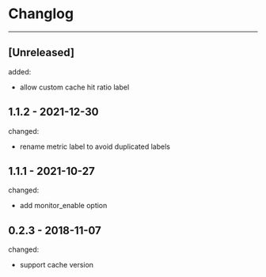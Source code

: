 # Changlog

---

## [Unreleased]

added:

- allow custom cache hit ratio label

## 1.1.2 - 2021-12-30

changed:

- rename metric label to avoid duplicated labels

## 1.1.1 - 2021-10-27

changed:

- add monitor_enable option

## 0.2.3 - 2018-11-07

changed:

- support cache version
